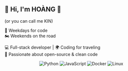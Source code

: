 ## 👋 Hi, I'm HOÀNG 👋
(or you can call me KIN)


📅 Weekdays for code  
🏍️ Weekends on the road  

💻 Full-stack developer | 🌍 Coding for traveling  
🌟 Passionate about open-source & clean code

<p align="center">
  <img src="https://img.shields.io/badge/Python-blue.svg" alt="Python" />
  <img src="https://img.shields.io/badge/JavaScript-yellow.svg" alt="JavaScript" />
  <img src="https://img.shields.io/badge/Docker-blue.svg" alt="Docker" />
  <img src="https://img.shields.io/badge/Linux-FCC624.svg" alt="Linux" />
  <!-- Add more badges as needed -->
</p>
<!-- ☕ Fueled by coffee, driven by curiosity 🐞
📬 Reach me at: email@example.com | 🌐 Portfolio: yourwebsite.com -->


<!--
**tranhoang2310/tranhoang2310** is a ✨ _special_ ✨ repository because its `README.md` (this file) appears on your GitHub profile.

Here are some ideas to get you started:

- 🔭 I’m currently working on ...
- 🌱 I’m currently learning ...
- 👯 I’m looking to collaborate on ...
- 🤔 I’m looking for help with ...
- 💬 Ask me about ...
- 📫 How to reach me: ...
- 😄 Pronouns: ...
- ⚡ Fun fact: ...
-->
